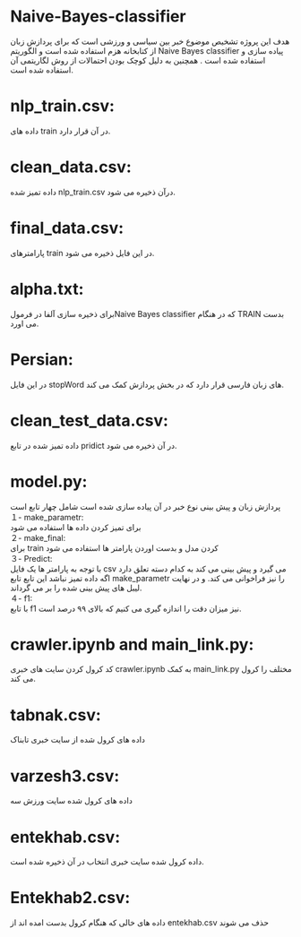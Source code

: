 # Naive-Bayes-classifier
هدف این پروژه تشخیص موضوع خبر بین سیاسی و ورزشی است که برای پردازش زبان از کتابخانه هزم استفاده شده است و الگوریتم Naive Bayes  classifier پیاده سازی و استفاده شده است . همچنین به دلیل کوچک بودن احتمالات از روش لگاریتمی آن استفاده شده است. <br />



# nlp_train.csv:
داده های train در آن قرار دارد.<br />


# clean_data.csv:
داده تمیز شده nlp_train.csv درآن ذخیره می شود.<br />


# final_data.csv:
پارامترهای train در این فایل ذخیره می شود.<br />



# alpha.txt: 
برای ذخیره سازی آلفا در فرمولNaive Bayes classifier که در هنگام TRAIN بدست می اورد.<br />

# Persian: 
در این فایل stopWord های زبان فارسی  قرار دارد که در بخش پردازش کمک می کند.<br />



# clean_test_data.csv:
داده تمیز شده در تابع pridict در آن ذخیره می شود.<br />


# model.py: 
پردازش زبان و پیش بینی نوع خبر در آن پیاده سازی شده است شامل چهار تابع است <br />
１-	make_parametr: <br /> 
برای تمیز کردن داده ها استفاده می شود <br />
２-	 make_final: <br />
برای train کردن مدل و بدست اوردن پارامتر ها استفاده می شود <br />
３-	Predict:<br />
با توجه به پارامتر ها یک فایل csv می گیرد و پیش بینی می کند به کدام دسته تعلق دارد اگه داده تمیز نباشد این تابع تابع make_parametr را نیز فراخوانی می کند. و در نهایت لیبل های پیش بینی شده را بر می گرداند. <br />
４-	f1: <br />
با تابع f1 نیز میزان دقت را اندازه گیری می کنیم که بالای ۹۹ درصد است. <br />



# crawler.ipynb and main_link.py:
کد کرول کردن سایت های خبری crawler.ipynb به کمک main_link.py مختلف را کرول می کند.

# tabnak.csv:
داده های کرول شده از سایت خبری تابناک
# varzesh3.csv:
داده های کرول شده سایت ورزش سه
# entekhab.csv: 
داده کرول شده سایت خبری انتخاب در آن ذخیره شده است.

# Entekhab2.csv:
داده های خالی که هنگام کرول بدست امده اند از entekhab.csv حذف می شوند


